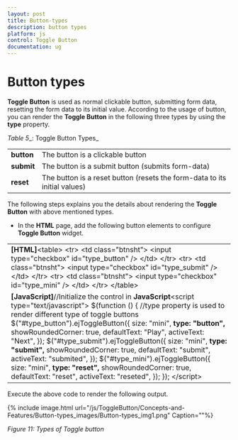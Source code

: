 ```yaml
---
layout: post
title: Button-types
description: button types
platform: js
control: Toggle Button
documentation: ug
---
```


# Button types

**Toggle Button** is used as normal clickable button, submitting form data, resetting the form data to its initial value. According to the usage of button, you can render the **Toggle Button** in the following three types by using the **type** property.

_Table_ _5__: Toggle Button Types_

<table>
<tr>
<td>
<b>button</b></td><td>
The button is a clickable button </td></tr>
<tr>
<td>
<b>submit</b></td><td>
The button is a submit button (submits form-data)</td></tr>
<tr>
<td>
<b>reset    </b></td><td>
The button is a reset button (resets the form-data to its initial values)</td></tr>
</table>


The following steps explains you the details about rendering the **Toggle Button** with above mentioned types. 

* In the **HTML** page, add the following button elements to configure **Toggle Button** widget.



<table>
<tr>
<td>
<b>[HTML]</b>&lt;table&gt;        &lt;tr&gt;            &lt;td class="btnsht"&gt;                &lt;input type="checkbox" id="type_button" /&gt;                         &lt;/td&gt;        &lt;/tr&gt;        &lt;tr&gt;            &lt;td class="btnsht"&gt;                &lt;input type="checkbox" id="type_submit" /&gt;                            &lt;/td&gt;        &lt;/tr&gt;        &lt;tr&gt;            &lt;td class="btnsht"&gt;                &lt;input type="checkbox" id="type_mini" /&gt;                            &lt;/td&gt;        &lt;/tr&gt;    &lt;/table&gt;</td></tr>
<tr>
<td>
<b>[JavaScript]</b>//Initialize the control in <b>JavaScript</b>&lt;script type="text/javascript"&gt;      $(function () {          //type property is used to render different type of toggle buttons          $("#type_button").ejToggleButton({              size: "mini",<b>              type: "button",</b>              showRoundedCorner: true,              defaultText: "Play",              activeText: "Next",          });          $("#type_submit").ejToggleButton({              size: "mini",<b>              type: "submit",</b>              showRoundedCorner: true,              defaultText: "submit",              activeText: "submited",          });          $("#type_mini").ejToggleButton({              size: "mini",<b>              type: "reset",</b>              showRoundedCorner: true,              defaultText: "reset",              activeText: "reseted",          });      });    &lt;/script&gt;</td></tr>
</table>


Execute the above code to render the following output.

{% include image.html url="/js/ToggleButton/Concepts-and-Features/Button-types_images/Button-types_img1.png" Caption=""%}

_Figure 11: Types of Toggle button_

